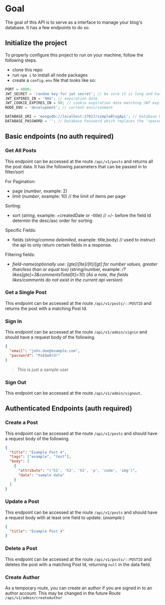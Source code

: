 # Goal

The goal of this API is to serve as a interface to manage your blog's database. It has a few endpoints to do so.

## Initialize the project

To properly configure this project to run on your machine, follow the following steps.

- clone this repo
- run `npm i` to install all node packages
- create a `config.env` file that looks like so:

```js
PORT = 4000;
JWT_SECRET = 'random key for jwt secret'; // be sure it is long and hard to guess
JWT_EXPIRES_IN = '90d'; // expiration date
JWT_COOKIE_EXPIRES_IN = 90; // cookie expiration date matching JWT expiration date
NODE_ENV = 'development'; // current envirionment

DATABASE_URI = 'mongodb://localhost:27017/simpleBlogApi'; // Database URI for mongodb
DATABASE_PASSWORD = ''; // Database Password which replaces the '<password>' placeholder in the URI
```

## Basic endpoints (no auth required)

### Get All Posts

This endpoint can be accessed at the route `/api/v1/posts` and returns all the post data.
It has the following parameters that can be passed in to filter/sort

For Pagination:

- page (_number_, example: 2)
- limit (_number_, example: 10) // the limit of items per page

Sorting:

- sort (_string_, example: +createdDate or -title) // +/- before the field Id determin the desc/asc order for sorting

Specific Fields:

- fields (_string/comma delemited_, example: title,body) // used to instruct the api to only return certain fields in a response.

Filtering fields:

- _field-name(optionally use: [gte]/[lte]/[lt]/[gt] for number values, greater than/less than or equal too)_ (string/number, example: _/?likes[gte]=3&commentsTotal[lt]=10_)
  (_As a note, the fields likes/comments do not exist in the current api version_)

### Get a Single Post

This endpoint can be accessed at the route `/api/v1/posts/::POSTID` and returns the post with a matching Post Id.

### Sign In

This endpoint can be accessed at the route `/api/v1/admin/signin` and should have a request body of the following.

```json
{
  "email": "john.doe@example.com",
  "password": "Pa$$w0rd!"
}
```

> This is just a sample user

### Sign Out

This endpoint can be accessed at the route `/api/v1/admin/signout`.

## Authenticated Endpoints (auth required)

### Create a Post

This endpoint can be accessed at the route `/api/v1/posts` and should have a request body of the following.

```json
{
  "title": "Example Post 4",
  "tags": ["example", "test"],
  "body": [
    {
      "attribute": "('h1', 'h2', 'h3', 'p', 'code', 'img')",
      "data": "sample data"
    }
  ]
}
```

### Update a Post

This endpoint can be accessed at the route `/api/v1/posts` and should have a request body with at least one field to update.
(_example:_)

```json
{
  "title": "Example Post 4"
}
```

### Delete a Post

This endpoint can be accessed at the route `/api/v1/posts/::POSTID` and deletes the post with a matching Post Id, returning `null` in the data field.

### Create Author

As a temporary route, you can create an author if you are signed in to an author account. This may be changed in the future
Route `/api/v1/admin/createAuthor`

